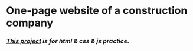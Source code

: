 # One-page website of a construction company
### _[This project](https://tatyanarog.github.io/One-Page-Website/) is for html &amp; css &amp; js practice._


